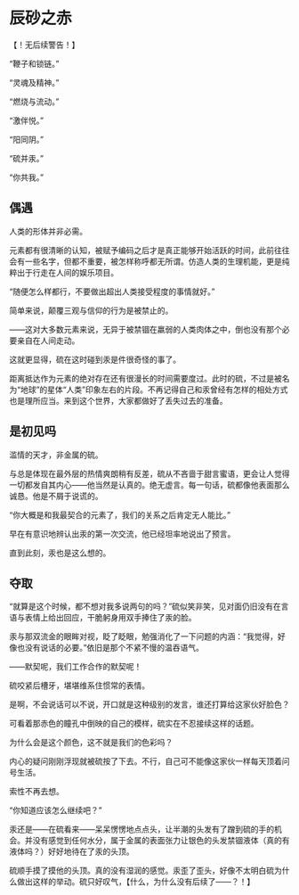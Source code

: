# 辰砂之赤

【！无后续警告！】

“鞭子和锁链。”

“灵魂及精神。”

“燃烧与流动。”

“激伴悦。”

“阳同阴。”

“硫并汞。”

“你共我。”

## 偶遇

人类的形体并非必需。

元素都有很清晰的认知，被赋予编码之后才是真正能够开始活跃的时间，此前往往会有一些名字，但都不重要，被怎样称呼都无所谓。仿造人类的生理机能，更是纯粹出于行走在人间的娱乐项目。

“随便怎么样都行，不要做出超出人类接受程度的事情就好。”

简单来说，颠覆三观与信仰的行为是被禁止的。

——这对大多数元素来说，无异于被禁锢在羸弱的人类肉体之中，倒也没有那个必要亲自在人间走动。

这就更显得，硫在这时碰到汞是件很奇怪的事了。

距离抵达作为元素的绝对存在还有很漫长的时间需要度过。此时的硫，不过是被名为“地球”的星体“人类”印象左右的片段。不再记得自己和汞曾经有怎样的相处方式也是理所应当。来到这个世界，大家都做好了丢失过去的准备。

## 是初见吗

滥情的天才，非金属的硫。

与总是体现在最外层的热情爽朗稍有反差，硫从不吝啬于甜言蜜语，更会让人觉得一切都发自其内心——他当然是认真的。绝无虚言。每一句话，硫都像他表面那么诚恳。他是不屑于说谎的。

“你大概是和我最契合的元素了，我们的关系之后肯定无人能比。”

早在有意识地辨认出汞的第一次交流，他已经坦率地说出了预言。

直到此刻，汞也是这么想的。

## 夺取

“就算是这个时候，都不想对我多说两句的吗？”硫似笑非笑，见对面仍旧没有在言语与表情上给出回应，干脆躬身用双手捧住了汞的脸。

汞与那双流金的眼眸对视，眨了眨眼，勉强消化了一下问题的内涵：“我觉得，好像也没有说话的必要。”依旧是那个不紧不慢的温吞语气。

——默契呢，我们工作合作的默契呢！

硫咬紧后槽牙，堪堪维系住惯常的表情。

是啊，不会说话可以不说，开口就是这种级别的发言，谁还打算给这家伙好脸色？

可看着那赤色的瞳孔中倒映的自己的模样，硫实在不忍接续这样的话题。

为什么会是这个颜色，这不就是我们的色彩吗？

内心的疑问刚刚浮现就被硫按了下去。不行，自己可不能像这家伙一样每天顶着问号生活。

索性不再去想。

“你知道应该怎么继续吧？”

汞还是——在硫看来——呆呆愣愣地点点头，让半潮的头发有了蹭到硫的手的机会。并没有感觉到任何水分，属于金属的表面张力让银色的头发禁锢液体（真的有液体吗？）好好地待在了汞的头顶。

硫顺手摸了摸他的头顶。真的没有湿润的感觉。汞歪了歪头，好像不太明白硫为什么做出这样的举动。硫只好叹气，【什么，为什么没有后续了——？！】

